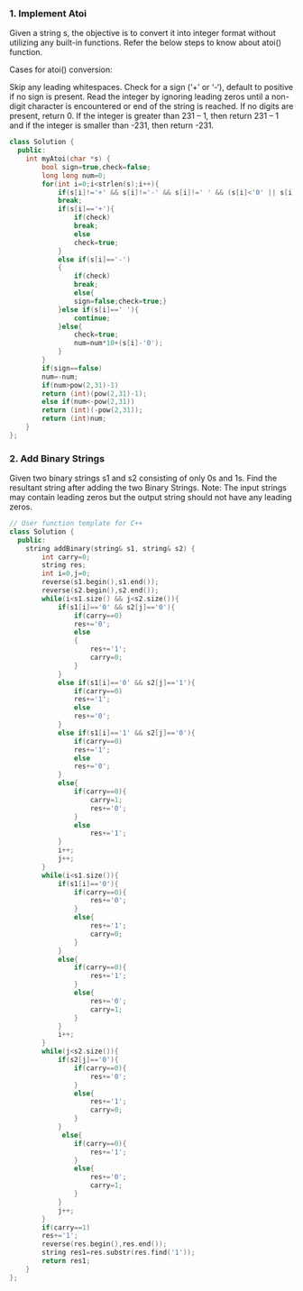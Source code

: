 ### 1. Implement Atoi
Given a string s, the objective is to convert it into integer format without utilizing any built-in functions. Refer the below steps to know about atoi() function.

Cases for atoi() conversion:

Skip any leading whitespaces.
Check for a sign (‘+’ or ‘-‘), default to positive if no sign is present.
Read the integer by ignoring leading zeros until a non-digit character is encountered or end of the string is reached. If no digits are present, return 0.
If the integer is greater than 231 – 1, then return 231 – 1 and if the integer is smaller than -231, then return -231.

```cpp
class Solution {
  public:
    int myAtoi(char *s) {
        bool sign=true,check=false;
        long long num=0;
        for(int i=0;i<strlen(s);i++){
            if(s[i]!='+' && s[i]!='-' && s[i]!=' ' && (s[i]<'0' || s[i]>'9'))
            break;
            if(s[i]=='+'){
                if(check)
                break;
                else
                check=true;
            }
            else if(s[i]=='-')
            {
                if(check)
                break;
                else{
                sign=false;check=true;}
            }else if(s[i]==' '){
                continue;
            }else{
                check=true;
                num=num*10+(s[i]-'0');
            }
        }
        if(sign==false)
        num=-num;
        if(num>pow(2,31)-1)
        return (int)(pow(2,31)-1);
        else if(num<-pow(2,31))
        return (int)(-pow(2,31));
        return (int)num;
    }
};
```

### 2. Add Binary Strings
Given two binary strings s1 and s2 consisting of only 0s and 1s. Find the resultant string after adding the two Binary Strings.
Note: The input strings may contain leading zeros but the output string should not have any leading zeros.

```cpp
// User function template for C++
class Solution {
  public:
    string addBinary(string& s1, string& s2) {
        int carry=0;
        string res;
        int i=0,j=0;
        reverse(s1.begin(),s1.end());
        reverse(s2.begin(),s2.end());
        while(i<s1.size() && j<s2.size()){
            if(s1[i]=='0' && s2[j]=='0'){
                if(carry==0)
                res+='0';
                else
                {
                    res+='1';
                    carry=0;
                }
            }
            else if(s1[i]=='0' && s2[j]=='1'){
                if(carry==0)
                res+='1';
                else
                res+='0';
            }
            else if(s1[i]=='1' && s2[j]=='0'){
                if(carry==0)
                res+='1';
                else
                res+='0';
            }
            else{
                if(carry==0){
                    carry=1;
                    res+='0';
                }
                else
                    res+='1';
            }
            i++;
            j++;
        }
        while(i<s1.size()){
            if(s1[i]=='0'){
                if(carry==0){
                    res+='0';
                }
                else{
                    res+='1';
                    carry=0;
                }
            }
            else{
                if(carry==0){
                    res+='1';
                }
                else{
                    res+='0';
                    carry=1;
                }
            }
            i++;
        }
        while(j<s2.size()){
            if(s2[j]=='0'){
                if(carry==0){
                    res+='0';
                }
                else{
                    res+='1';
                    carry=0;
                }
            }
             else{
                if(carry==0){
                    res+='1';
                }
                else{
                    res+='0';
                    carry=1;
                }
            }
            j++;
        }
        if(carry==1)
        res+='1';
        reverse(res.begin(),res.end());
        string res1=res.substr(res.find('1'));
        return res1;
    }
};
```
